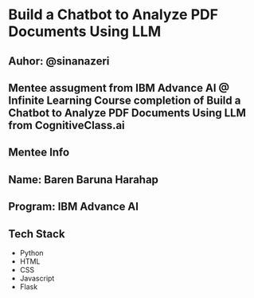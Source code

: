 # Build a Chatbot to Analyze PDF Documents Using LLM
## Auhor: @sinanazeri

## Mentee assugment from IBM Advance AI @ Infinite Learning Course completion of Build a Chatbot to Analyze PDF Documents Using LLM from CognitiveClass.ai

## Mentee Info
## Name: Baren Baruna Harahap
## Program: IBM Advance AI

## Tech Stack
- Python
- HTML
- CSS
- Javascript
- Flask
